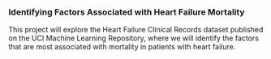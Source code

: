 ###  Identifying Factors Associated with Heart Failure Mortality
This project will explore the Heart Failure Clinical Records dataset published on the UCI Machine Learning Repository, where we will identify the factors that are most associated with mortality in patients with heart failure.
